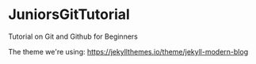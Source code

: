 # JuniorsGitTutorial
Tutorial on Git and Github for Beginners  

The theme we're using: https://jekyllthemes.io/theme/jekyll-modern-blog
